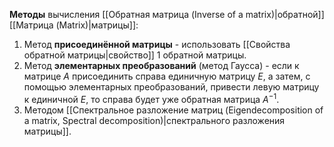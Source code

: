 **Методы** вычисления [[Обратная матрица (Inverse of a matrix)|обратной]] [[Матрица (Matrix)|матрицы]]:
1. Метод **присоединённой матрицы** - использовать [[Свойства обратной матрицы|свойство]] 1 обратной матрицы.
2. Метод **элементарных преобразований** (метод Гаусса) - если к матрице $A$ присоединить справа единичную матрицу $E$, а затем, с помощью элементарных преобразований, привести левую матрицу к единичной $E$, то справа будет уже обратная матрица $A^{-1}$.
3. Методом [[Спектральное разложение матриц (Eigendecomposition of a matrix, Spectral decomposition)|спектрального разложения матрицы]].